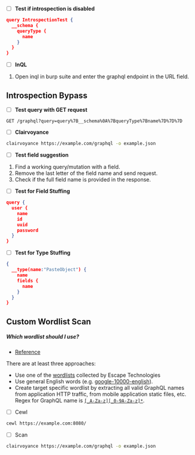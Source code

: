 - [ ] **Test if introspection is disabled**
```json
query IntrospectionTest {
  __schema {
    queryType {
      name
    }
  }
}
```

- [ ] **InQL**
1. Open inql in burp suite and enter the graphql endpoint in the URL field.
## **Introspection Bypass**

- [ ] **Test query with GET request**
```
GET /graphql?query=query%7B__schema%0A%7BqueryType%7Bname%7D%7D%7D
```

- [ ] **Clairvoyance**
```bash
clairvoyance https://example.com/graphql -o example.json
```

- [ ] **Test field suggestion**
1. Find a working query/mutation with a field.
2. Remove the last letter of the field name and send request.
3. Check if the full field name is provided in the response.

- [ ]  **Test for Field Stuffing**
```json
query { 
  user { 
    name
    id
    uuid
    password
  } 
}
```

- [ ] **Test for Type Stuffing**
```json
{ 
  __type(name:"PasteObject") { 
    name 
    fields { 
	  name 
    } 
  } 
}
```


## **Custom Wordlist Scan**

##### **Which wordlist should I use?**

- [Reference](https://github.com/nikitastupin/clairvoyance#which-wordlist-should-i-use)

There are at least three approaches:
- Use one of the [wordlists](https://github.com/Escape-Technologies/graphql-wordlist) collected by Escape Technologies
- Use general English words (e.g. [google-10000-english](https://github.com/first20hours/google-10000-english)).
- Create target specific wordlist by extracting all valid GraphQL names from application HTTP traffic, from mobile application static files, etc. Regex for GraphQL name is [`[_A-Za-z][_0-9A-Za-z]*`](http://spec.graphql.org/June2018/#sec-Names).

- [ ] Cewl
```bash
cewl https://example.com:8080/
```
- [ ] Scan
```bash
clairvoyance https://example.com/graphql -o example.json
```
